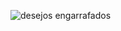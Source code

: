 ![desejos engarrafados](https://github.com/user-attachments/assets/bb3de480-436a-465a-84e5-f4e26d619d9a)
